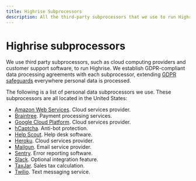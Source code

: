 ```yaml
---
title: Highrise Subprocessors
description: All the third-party subprocessors that we use to run Highrise.
---
```


# Highrise subprocessors

We use third party subprocessors, such as cloud computing providers and customer support software, to run Highrise. We establish GDPR-compliant data processing agreements with each subprocessor, extending [GDPR safeguards](../regulations/index.md) everywhere personal data is processed.

The following is a list of personal data subprocessors we use. These subprocessors are all located in the United States:

* [Amazon Web Services](https://aws.amazon.com/compliance/gdpr-center/). Cloud services provider.
* [Braintree](https://www.braintreepayments.com/legal/payment-services-agreement-us). Payment processing services.
* [Google Cloud Platform](https://cloud.google.com/security/gdpr/resource-center/). Cloud services provider.
* [hCaptcha](https://hcaptcha.com/privacy). Anti-bot protection.
* [Help Scout](https://www.helpscout.net/company/legal/gdpr/). Help desk software.
* [Heroku](https://devcenter.heroku.com/articles/gdpr). Cloud services provider.
* [Mailgun](https://www.mailgun.com/gdpr/). Email service provider.
* [Sentry](https://blog.sentry.io/2018/03/14/gdpr-sentry-and-you). Error reporting software.
* [Slack](https://slack.com/intl/en-ca/terms-of-service/data-processing). Optional integration feature.
* [TaxJar](https://support.taxjar.com/article/526-taxjar-security-and-privacy-questions). Sales tax calculation.
* [Twilio](https://www.twilio.com/gdpr). Text messaging service.
